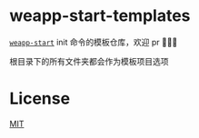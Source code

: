 # weapp-start-templates

[`weapp-start`](https://github.com/tolerance-go/weapp-start) init 命令的模板仓库，欢迎 pr 👏👏👏

根目录下的所有文件夹都会作为模板项目选项

# License

[MIT](https://tldrlegal.com/license/mit-license)
